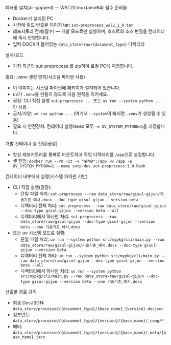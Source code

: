 폐쇄망 설치(air‑gapped) — WSL2/Linux(amd64)
필수 준비물
- Docker가 설치된 PC
- 사전에 빌드·반출된 이미지 tar: `sut-preprocess_wsl2_1_0.tar`
- 레포지토리 전체(필수) — 개발 모드로만 실행하며, 호스트의 소스 변경을 컨테이너에 즉시 반영합니다.
- 입력 DOCX가 들어있는 `data_store/raw/{document_type}` 디렉터리

설치/로드
- 가장 최근의 sut-preprocess 를 zip하여 로컬 PC에 저장합니다.

중요: .venv 생성 방지(시스템 파이썬 사용)
- 이 이미지는 시스템 파이썬에 패키지가 설치되어 있습니다.
- uv가 `.venv`를 만들지 않도록 다음 원칙을 지키세요.
- 권장: CLI 직접 실행 `sut-preprocess ...` 또는 `uv run --system python ...`만 사용
- 금지/지양: `uv run python ...` (여기서 `--system`이 빠지면 `.venv`가 생성될 수 있음)
- 필요 시 안전장치: 컨테이너 실행/exec 모두 `-e UV_SYSTEM_PYTHON=1`을 지정합니다.

개발 컨테이너 셸 진입(권장)
- 항상 레포지토리를 통째로 마운트하고 작업 디렉터리를 `/app`으로 설정합니다.
- 셸 진입: `docker run --rm -it -v "$PWD":/app -w /app -e UV_SYSTEM_PYTHON=1 --name sutp-dev sut-preprocess:1.0 bash`

컨테이너 내부에서 실행(시스템 파이썬 기반)
- CLI 직접 실행(권장):
  - 단일 파일 처리: `sut-preprocess --raw data_store/raw/gisul-gijun/기술기준_예시.docx --doc-type gisul-gijun --version beta`
  - 디렉터리 전체 처리: `sut-preprocess --raw data_store/raw/gisul-gijun --doc-type gisul-gijun --version beta --all`
  - 디렉터리에서 하나만 처리: `sut-preprocess --raw data_store/raw/gisul-gijun --doc-type gisul-gijun --version beta --one 기술기준_예시.docx`
- 또는 uv 시스템 모드로 실행:
  - 단일 파일 처리: `uv run --system python src/mypkg/cli/main.py --raw data_store/raw/gisul-gijun/기술기준_예시.docx --doc-type gisul-gijun --version beta`
  - 디렉터리 전체 처리: `uv run --system python src/mypkg/cli/main.py --raw data_store/raw/gisul-gijun --doc-type gisul-gijun --version beta --all`
  - 디렉터리에서 하나만 처리: `uv run --system python src/mypkg/cli/main.py --raw data_store/raw/gisul-gijun --doc-type gisul-gijun --version beta --one 기술기준_예시.docx`

산출물 경로 규칙
- 최종 DocJSON: `data_store/processed/{document_type}/{base_name}_{version}.docjson`
- 컴포넌트: `data_store/processed/{document_type}/{version}/{base_name}/_comp/*`
- 메타: `data_store/processed/{document_type}/{version}/{base_name}/_meta/{base_name}.json`


